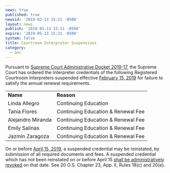 ```yaml
---
news: true
published: true
newsid: '2019-03-13 15:21 -0500'
layout: news
publish: '2019-03-13 15:21 -0500'
expire: '2019-05-13 15:21 -0500'
system: false
title: Courtroom Interpreter Suspensions
category:
  - aoc
---
```


Pursuant to <a href="http://www.oscn.net/applications/oscn/DeliverDocument.asp?CiteID=483462">Supreme Court Administrative Docket 2019-17</a>, the Supreme Court has ordered the Interpreter credentials of the following Registered Courtroom Interpreters suspended effective <u>February 15, 2019</u> for failure to satisfy the annual renewal requirements.
<table>
<tr>
    <td><b>Name</b></td>
    <td><b>Reason</b></td>
</tr>
<tr>
	<td>Linda Allegro</td>
	<td>Continuing Education</td>
</tr>
<tr>
	<td>Tania Flores</td>
	<td>Continuing Education & Renewal Fee</td>
</tr>
<tr>
	<td>Alejandro Miranda</td>
	<td>Continuing Education & Renewal Fee</td>
</tr>
<tr>
	<td>Emily Salinas</td>
	<td>Continuing Education & Renewal Fee</td>
</tr>
<tr>
	<td>Jazmin Zaragoza</td>
	<td>Continuing Education & Renewal Fee</td>
</tr>
</table>
On or before <u>April 15, 2019</u>, a suspended credential may be reinstated, by submission of all required documents and fees. A suspended credential which has not been reinstated on or before April 15 <u>shall be administratively revoked</u> on that date. See 20 O.S. Chapter 23, App. II, Rules 18(c) and 20(e).
